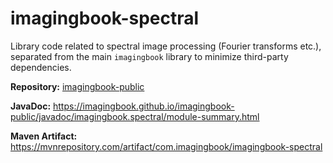 # imagingbook-spectral

Library code related to spectral image processing (Fourier transforms etc.),
separated from the main `imagingbook` library to minimize third-party dependencies.

**Repository:** [imagingbook-public](https://github.com/imagingbook/imagingbook-public)

**JavaDoc:** https://imagingbook.github.io/imagingbook-public/javadoc/imagingbook.spectral/module-summary.html

**Maven Artifact:** https://mvnrepository.com/artifact/com.imagingbook/imagingbook-spectral
